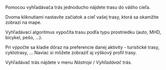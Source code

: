 Pomocou vyhľadávača trás jednoducho nájdete trasu do vášho cieľa.

Dvoma kliknutiami nastavíte začiatok a cieľ vašej trasy, ktorá sa okamžite zobrazí na mape.

Vyhľadávací algoritmus vypočíta trasu podľa typu prostriedku (auto, MHD, bicykel, pešo, …).

Pri výpočte sa kladie dôraz na preferencie danej aktivity - turistické trasy, cyklotrasy, …
Naviac si môžete zobraziť aj výškový profil trasy.

Vyhľadávač trás nájdete v menu _Nástroje_ / _Vyhľadávač_ trás.
